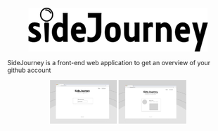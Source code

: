 <p align="center">
    <img src="images/logo.png" alt="sidejourney" style="height:100px">
</p>

SideJourney is a front-end web application to get an overview of your github account

<p align="center">
    <img src="images/ui1.png" alt="sidejourney" style="height:100px">
    <img src="images/ui2.png" alt="sidejourney" style="height:100px">
</p>

